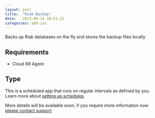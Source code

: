 ```yaml
---
layout: post
title:  "Riak Backup"
date:   2013-09-24 10:51:22
categories: add-ins
---
```



<p class="lead">Backs up Riak databases on the fly and stores the backup files locally</p>

## Requirements
- Cloud 66  Agent

## Type
This is a scheduled app that runs on regular intervals as defined by you. Learn more about [setting up schedules](settingup_schedules).

More details will be available soon, if you require more information now <a href="mailto:support@cloud66.com">please contact support</a>